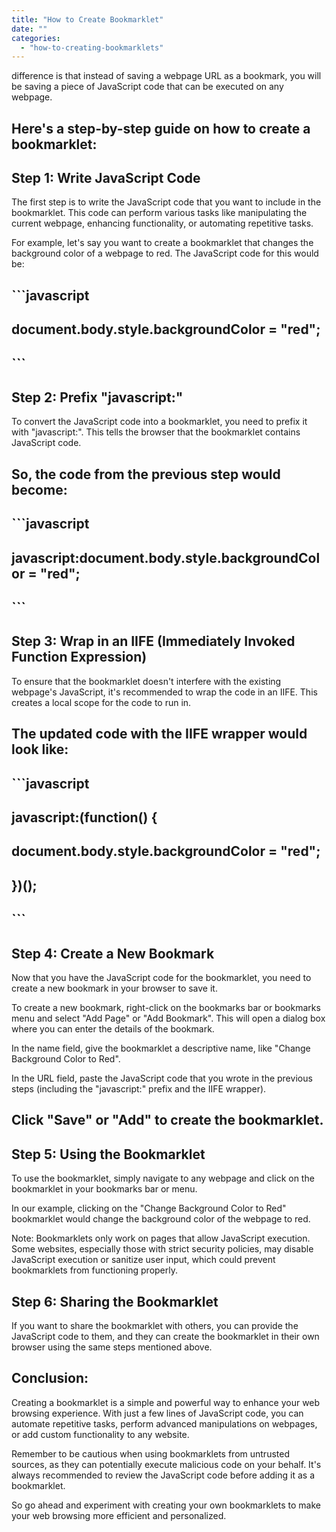 ```yaml
---
title: "How to Create Bookmarklet"
date: ""
categories: 
  - "how-to-creating-bookmarklets"
---
```


difference is that instead of saving a webpage URL as a bookmark, you will be saving a piece of JavaScript code that can be executed on any webpage.

## Here's a step-by-step guide on how to create a bookmarklet:

## Step 1: Write JavaScript Code

The first step is to write the JavaScript code that you want to include in the bookmarklet. This code can perform various tasks like manipulating the current webpage, enhancing functionality, or automating repetitive tasks.

For example, let's say you want to create a bookmarklet that changes the background color of a webpage to red. The JavaScript code for this would be:

## \`\`\`javascript

## document.body.style.backgroundColor = "red";

## \`\`\`

## Step 2: Prefix "javascript:"

To convert the JavaScript code into a bookmarklet, you need to prefix it with "javascript:". This tells the browser that the bookmarklet contains JavaScript code.

## So, the code from the previous step would become:

## \`\`\`javascript

## javascript:document.body.style.backgroundColor = "red";

## \`\`\`

## Step 3: Wrap in an IIFE (Immediately Invoked Function Expression)

To ensure that the bookmarklet doesn't interfere with the existing webpage's JavaScript, it's recommended to wrap the code in an IIFE. This creates a local scope for the code to run in.

## The updated code with the IIFE wrapper would look like:

## \`\`\`javascript

## javascript:(function() {

## document.body.style.backgroundColor = "red";

## })();

## \`\`\`

## Step 4: Create a New Bookmark

Now that you have the JavaScript code for the bookmarklet, you need to create a new bookmark in your browser to save it.

To create a new bookmark, right-click on the bookmarks bar or bookmarks menu and select "Add Page" or "Add Bookmark". This will open a dialog box where you can enter the details of the bookmark.

In the name field, give the bookmarklet a descriptive name, like "Change Background Color to Red".

In the URL field, paste the JavaScript code that you wrote in the previous steps (including the "javascript:" prefix and the IIFE wrapper).

## Click "Save" or "Add" to create the bookmarklet.

## Step 5: Using the Bookmarklet

To use the bookmarklet, simply navigate to any webpage and click on the bookmarklet in your bookmarks bar or menu.

In our example, clicking on the "Change Background Color to Red" bookmarklet would change the background color of the webpage to red.

Note: Bookmarklets only work on pages that allow JavaScript execution. Some websites, especially those with strict security policies, may disable JavaScript execution or sanitize user input, which could prevent bookmarklets from functioning properly.

## Step 6: Sharing the Bookmarklet

If you want to share the bookmarklet with others, you can provide the JavaScript code to them, and they can create the bookmarklet in their own browser using the same steps mentioned above.

## Conclusion:

Creating a bookmarklet is a simple and powerful way to enhance your web browsing experience. With just a few lines of JavaScript code, you can automate repetitive tasks, perform advanced manipulations on webpages, or add custom functionality to any website.

Remember to be cautious when using bookmarklets from untrusted sources, as they can potentially execute malicious code on your behalf. It's always recommended to review the JavaScript code before adding it as a bookmarklet.

So go ahead and experiment with creating your own bookmarklets to make your web browsing more efficient and personalized.
